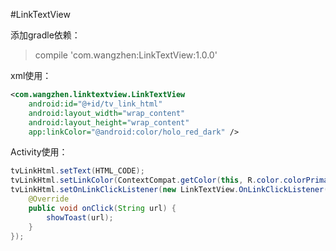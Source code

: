 #LinkTextView

添加gradle依赖：
>  compile 'com.wangzhen:LinkTextView:1.0.0'

xml使用：
``` xml
<com.wangzhen.linktextview.LinkTextView
    android:id="@+id/tv_link_html"
    android:layout_width="wrap_content"
    android:layout_height="wrap_content"
    app:linkColor="@android:color/holo_red_dark" />
```

Activity使用：
``` java
tvLinkHtml.setText(HTML_CODE);
tvLinkHtml.setLinkColor(ContextCompat.getColor(this, R.color.colorPrimary));
tvLinkHtml.setOnLinkClickListener(new LinkTextView.OnLinkClickListener() {
    @Override
    public void onClick(String url) {
        showToast(url);
    }
});
```